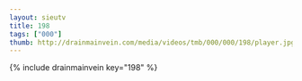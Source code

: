 ```yaml
--- 
layout: sieutv
title: 198
tags: ["000"]
thumb: http://drainmainvein.com/media/videos/tmb/000/000/198/player.jpg
---
```

{% include drainmainvein key="198" %} 
